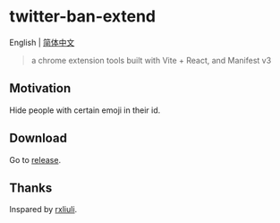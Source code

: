 # twitter-ban-extend

English | [简体中文](./README.CN.md)

> a chrome extension tools built with Vite + React, and Manifest v3

## Motivation

Hide people with certain emoji in their id.

## Download

Go to [release](https://github.com/AkaraChen/twitter-ban-extend/releases).

## Thanks

Inspared by [rxliuli](https://github.com/rxliuli).
